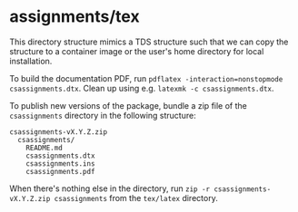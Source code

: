 # assignments/tex

This directory structure mimics a TDS structure such that we can copy the structure to a container image or the user's home directory for local installation.

To build the documentation PDF, run `pdflatex -interaction=nonstopmode csassignments.dtx`. Clean up using e.g. `latexmk -c csassignments.dtx`.

To publish new versions of the package, bundle a zip file of the `csassignments` directory in the following structure:

```text
csassignments-vX.Y.Z.zip
  csassignments/
    README.md
    csassignments.dtx
    csassignments.ins
    csassignments.pdf
```

When there's nothing else in the directory, run `zip -r csassignments-vX.Y.Z.zip csassignments` from the `tex/latex` directory.
